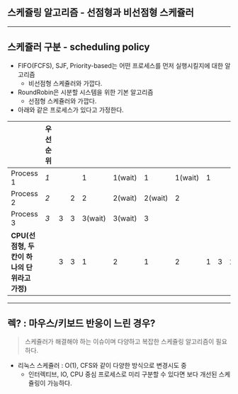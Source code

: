 ## 스케쥴링 알고리즘 - 선점형과 비선점형 스케쥴러

---
## 스케쥴러 구분 - scheduling policy
* FIFO(FCFS), SJF, Priority-based는 어떤 프로세스를 먼저 실행시킬지에 대한 알고리즘 
    + 비선점형 스케쥴러와 가깝다.
* RoundRobin은 시분할 시스템을 위한 기본 알고리즘   
    + 선점형 스케쥴러와 가깝다.
* 아래와 같은 프로세스가 있다고 가정한다.

|                                               | 우선순위 |   |   |         |         |         |         |   |   |   |
|-----------------------------------------------|----------|---|---|---------|---------|---------|---------|---|---|---|
| Process 1                                     | *1*      |   |   | 1       | 1(wait) | 1       | 1(wait) | 1 |   |   |
| Process 2                                     | *2*      |   | 2 | 2       | 2(wait) | 2(wait) | 2       |   |   |   |
| Process 3                                     | *3*      | 3 | 3 | 3(wait) | 3(wait) | 3       |         |   |   |   |
| **CPU(선점형, 두 칸이 하나의 단위라고 가정)** |          | 3 | 3 | 1       | 2       | 1       | 2       | 1 | 3 | 2 |

---
## 렉? : 마우스/키보드 반응이 느린 경우?
> 스케쥴러가 해결해야 하는 이슈이며 다양하고 복잡한 스케쥴링 알고리즘이 필요하다.
* 리눅스 스케쥴러 : O(1), CFS와 같이 다양한 방식으로 변경시도 중
    + 인터렉티브, IO, CPU 중심 프로세스로 미리 구분할 수 있다면 보다 개선된 스케쥴링이 가능하다.